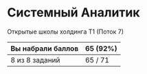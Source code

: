 # Системный Аналитик
Открытые школы холдинга Т1 (Поток 7)

|Вы набрали баллов|65 (92%)|
|-|-|
|8 из 8 заданий|65 / 71|
